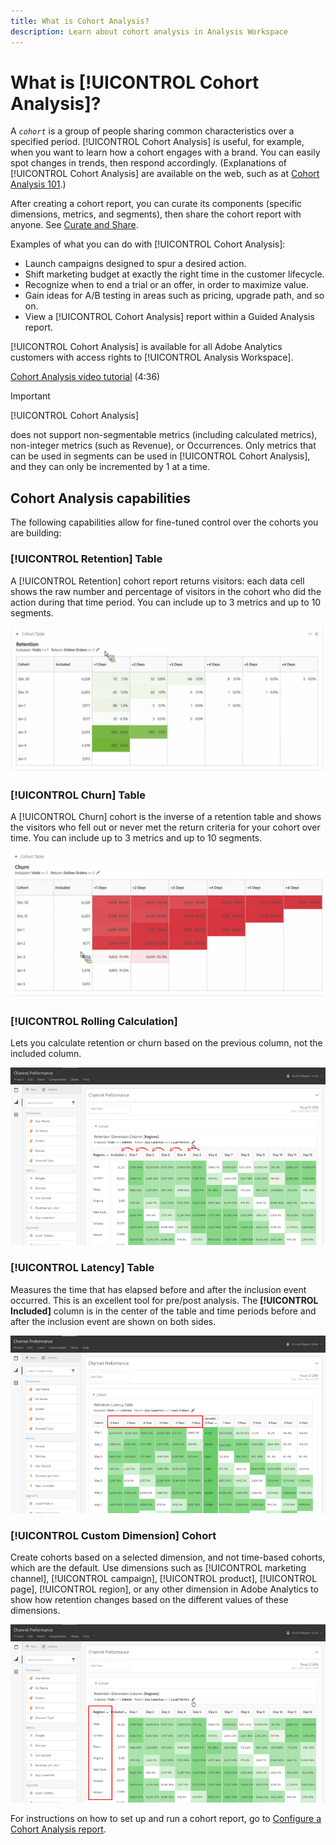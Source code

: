 ```yaml
---
title: What is Cohort Analysis?
description: Learn about cohort analysis in Analysis Workspace
---
```


# What is [!UICONTROL Cohort Analysis]?

A *`cohort`* is a group of people sharing common characteristics over a specified period. [!UICONTROL Cohort Analysis] is useful, for example, when you want to learn how a cohort engages with a brand. You can easily spot changes in trends, then respond accordingly. (Explanations of [!UICONTROL Cohort Analysis] are available on the web, such as at [Cohort Analysis 101](https://en.wikipedia.org/wiki/Cohort_analysis).)

After creating a cohort report, you can curate its components (specific dimensions, metrics, and segments), then share the cohort report with anyone. See [Curate and Share](/help/analysis-workspace/curate-share/curate.md).

Examples of what you can do with [!UICONTROL Cohort Analysis]:

* Launch campaigns designed to spur a desired action.
* Shift marketing budget at exactly the right time in the customer lifecycle.
* Recognize when to end a trial or an offer, in order to maximize value.
* Gain ideas for A/B testing in areas such as pricing, upgrade path, and so on.
* View a [!UICONTROL Cohort Analysis] report within a Guided Analysis report.

[!UICONTROL Cohort Analysis] is available for all Adobe Analytics customers with access rights to [!UICONTROL Analysis Workspace].

[Cohort Analysis video tutorial](https://docs.adobe.com/content/help/en/analytics-learn/tutorials/analysis-workspace/cohort-analysis/cohort-analysis-workspace.html) (4:36)

>[!IMPORTANT]
>
>[!UICONTROL Cohort Analysis]
>
>does not support non-segmentable metrics (including calculated metrics), non-integer metrics (such as Revenue), or Occurrences. Only metrics that can be used in segments can be used in
>[!UICONTROL Cohort Analysis], and they can only be incremented by 1 at a time. 

## Cohort Analysis capabilities

The following capabilities allow for fine-tuned control over the cohorts you are building:

### [!UICONTROL Retention] Table

A [!UICONTROL Retention] cohort report returns visitors: each data cell shows the raw number and percentage of visitors in the cohort who did the action during that time period. You can include up to 3 metrics and up to 10 segments.

![](assets/retention-report.png)

### [!UICONTROL Churn] Table

A [!UICONTROL Churn] cohort is the inverse of a retention table and shows the visitors who fell out or never met the return criteria for your cohort over time. You can include up to 3 metrics and up to 10 segments.

![](assets/churn-report.png)

### [!UICONTROL Rolling Calculation]

Lets you calculate retention or churn based on the previous column, not the included column.

![](assets/cohort-rolling-calculation.png)

### [!UICONTROL Latency] Table

Measures the time that has elapsed before and after the inclusion event occurred. This is an excellent tool for pre/post analysis. The **[!UICONTROL Included]** column is in the center of the table and time periods before and after the inclusion event are shown on both sides.

![](assets/cohort-latency.png)

### [!UICONTROL Custom Dimension] Cohort

Create cohorts based on a selected dimension, and not time-based cohorts, which are the default. Use dimensions such as [!UICONTROL marketing channel], [!UICONTROL campaign], [!UICONTROL product], [!UICONTROL page], [!UICONTROL region], or any other dimension in Adobe Analytics to show how retention changes based on the different values of these dimensions.

![](assets/cohort-customizable-cohort-row.png)

For instructions on how to set up and run a cohort report, go to [Configure a Cohort Analysis report](/help/analysis-workspace/visualizations/cohort-table/t-cohort.md).

